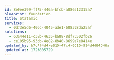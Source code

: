 ```yaml
---
id: 8e0ee399-ff75-446a-bfcb-a086312315a7
blueprint: foundation
title: Statamic
services:
  - 0d73e5d6-40bc-4045-ade1-608328da25af
solutions:
  - 63a44e11-c35b-4635-ba88-8df73502fb26
  - ce105b95-93cb-4e82-8b40-8699a7e8414e
updated_by: b7c7f4d4-e810-47c4-8310-994d4d84346a
updated_at: 1723805729
---
```

